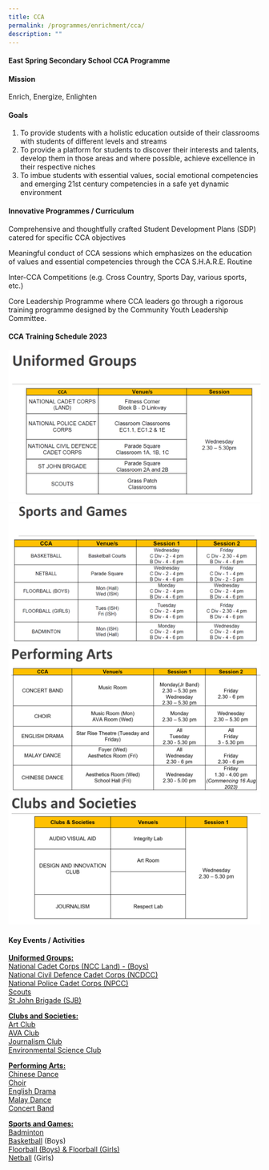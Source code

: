 ```yaml
---
title: CCA
permalink: /programmes/enrichment/cca/
description: ""
---
```

<h4><strong>East Spring Secondary School CCA Programme</strong></h4>
<h4><strong>Mission</strong></h4>
<p>Enrich, Energize, Enlighten</p>
<h4><strong>Goals</strong></h4>
<ol>
<li>To provide students with a holistic education outside of their classrooms with students of different levels and streams&nbsp;</li>
<li>To provide a platform for students to discover their interests and talents, develop them in those areas and where possible, achieve excellence in their respective niches&nbsp;</li>
<li>To imbue students with essential values, social emotional competencies and emerging 21st century competencies in a safe yet dynamic environment</li>
</ol>
<h4><strong>Innovative Programmes / Curriculum</strong></h4>
<p>Comprehensive and thoughtfully crafted Student Development Plans (SDP) catered for specific CCA objectives</p>
<p>Meaningful conduct of CCA sessions which emphasizes on the education of values and essential competencies through the CCA S.H.A.R.E. Routine</p>
<p>Inter-CCA Competitions (e.g. Cross Country, Sports Day, various sports, etc.)</p>
<p>Core Leadership Programme where CCA leaders go through a rigorous training programme designed by the Community Youth Leadership Committee.</p>
<h4><strong>CCA Training Schedule 2023</strong></h4>

![](/images/01%20UG.png)
![](/images/02%20Sports.png)
![](/images/03%20Performing%20Arts.png)
![](/images/04%20Clubs.png)
<h4><strong>Key Events / Activities</strong></h4>
<p><span style="text-decoration: underline;"><strong>Uniformed Groups:<br /></strong></span><a href="/programmes/enrichment/cca/uniformed-groups/ncc" target="">National Cadet Corps (NCC Land) - (Boys)</a><br /><a href="/programmes/enrichment/cca/uniformed-groups/ncdcc" target="">National Civil Defence Cadet Corps (NCDCC)</a>&nbsp;<br /><a href="/programmes/enrichment/cca/uniformed-groups/npcc" target="">National Police Cadet Corps (NPCC)</a><br /><a href="/programmes/enrichment/cca/uniformed-groups/scouts" target="">Scouts</a><br /><a href="/programmes/enrichment/cca/uniformed-groups/sjb" target="">St John Brigade (SJB)</a></p>
<p><span style="text-decoration: underline;"><strong>Clubs and Societies:<br /></strong></span><a href="/programmes/enrichment/cca/clubs-and-societies/art-club" target="">Art Club</a><br /><a href="/programmes/enrichment/cca/clubs-and-societies/ava-club" target="">AVA Club</a><br /><a href="/programmes/enrichment/cca/clubs-and-societies/journalism-club" target="">Journalism Club</a><br /><a href="/programmes/enrichment/cca/clubs-and-societies/green-club" target="">Environmental Science Club</a></p>
<p><span style="text-decoration: underline;"><strong>Performing Arts:<br /></strong></span><a href="/programmes/enrichment/cca/performing-arts/chinese-dance" target="">Chinese Dance</a><br /><a href="/programmes/enrichment/cca/performing-arts/choir" target="">Choir</a><br /><a href="/programmes/enrichment/cca/performing-arts/drama" target="">English Drama</a><br /><a href="/programmes/enrichment/cca/performing-arts/malay-dance" target="">Malay Dance</a><br /><a href="/programmes/enrichment/cca/performing-arts/concert-band" target="">Concert Band</a></p>
<p><span style="text-decoration: underline;"><strong>Sports and Games:<br /></strong></span><a href="/programmes/enrichment/cca/sports/badminton" target="">Badminton</a><br /><a href="/programmes/enrichment/cca/sports/basketball" target="">Basketball</a>&nbsp;(Boys)<br /><a href="/programmes/enrichment/cca/sports/floorball" target="">Floorball (Boys) &amp; Floorball (Girls)</a><br /><a href="/programmes/enrichment/cca/sports/netball" target="">Netball</a>&nbsp;(Girls)</p>